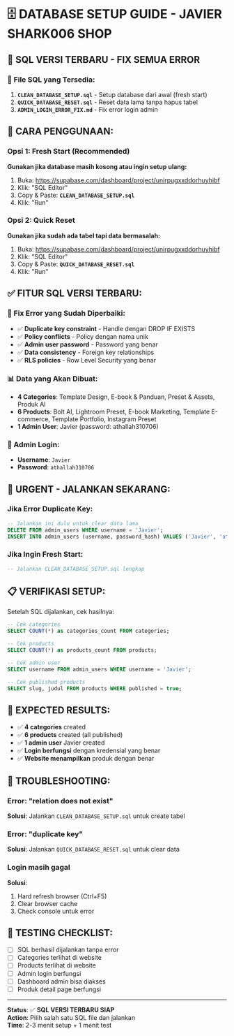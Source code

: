 # 🗄️ DATABASE SETUP GUIDE - JAVIER SHARK006 SHOP

## 🚀 **SQL VERSI TERBARU - FIX SEMUA ERROR**

### 📁 **File SQL yang Tersedia:**

1. **`CLEAN_DATABASE_SETUP.sql`** - Setup database dari awal (fresh start)
2. **`QUICK_DATABASE_RESET.sql`** - Reset data lama tanpa hapus tabel
3. **`ADMIN_LOGIN_ERROR_FIX.md`** - Fix error login admin

## 🎯 **CARA PENGGUNAAN:**

### **Opsi 1: Fresh Start (Recommended)**
**Gunakan jika database masih kosong atau ingin setup ulang:**

1. Buka: https://supabase.com/dashboard/project/unirpugxxddorhuyhibf
2. Klik: "SQL Editor"
3. Copy & Paste: **`CLEAN_DATABASE_SETUP.sql`**
4. Klik: "Run"

### **Opsi 2: Quick Reset**
**Gunakan jika sudah ada tabel tapi data bermasalah:**

1. Buka: https://supabase.com/dashboard/project/unirpugxxddorhuyhibf
2. Klik: "SQL Editor"
3. Copy & Paste: **`QUICK_DATABASE_RESET.sql`**
4. Klik: "Run"

## ✅ **FITUR SQL VERSI TERBARU:**

### **🔧 Fix Error yang Sudah Diperbaiki:**
- ✅ **Duplicate key constraint** - Handle dengan DROP IF EXISTS
- ✅ **Policy conflicts** - Policy dengan nama unik
- ✅ **Admin user password** - Password yang benar
- ✅ **Data consistency** - Foreign key relationships
- ✅ **RLS policies** - Row Level Security yang benar

### **📊 Data yang Akan Dibuat:**
- **4 Categories**: Template Design, E-book & Panduan, Preset & Assets, Produk AI
- **6 Products**: Bolt AI, Lightroom Preset, E-book Marketing, Template E-commerce, Template Portfolio, Instagram Preset
- **1 Admin User**: Javier (password: athallah310706)

### **🔐 Admin Login:**
- **Username**: `Javier`
- **Password**: `athallah310706`

## 🚨 **URGENT - JALANKAN SEKARANG:**

### **Jika Error Duplicate Key:**
```sql
-- Jalankan ini dulu untuk clear data lama
DELETE FROM admin_users WHERE username = 'Javier';
INSERT INTO admin_users (username, password_hash) VALUES ('Javier', 'athallah310706');
```

### **Jika Ingin Fresh Start:**
```sql
-- Jalankan CLEAN_DATABASE_SETUP.sql lengkap
```

## 📋 **VERIFIKASI SETUP:**

Setelah SQL dijalankan, cek hasilnya:

```sql
-- Cek categories
SELECT COUNT(*) as categories_count FROM categories;

-- Cek products  
SELECT COUNT(*) as products_count FROM products;

-- Cek admin user
SELECT username FROM admin_users WHERE username = 'Javier';

-- Cek published products
SELECT slug, judul FROM products WHERE published = true;
```

## 🎉 **EXPECTED RESULTS:**

- ✅ **4 categories** created
- ✅ **6 products** created (all published)
- ✅ **1 admin user** Javier created
- ✅ **Login berfungsi** dengan kredensial yang benar
- ✅ **Website menampilkan** produk dengan benar

## 🔧 **TROUBLESHOOTING:**

### **Error: "relation does not exist"**
**Solusi**: Jalankan `CLEAN_DATABASE_SETUP.sql` untuk create tabel

### **Error: "duplicate key"**
**Solusi**: Jalankan `QUICK_DATABASE_RESET.sql` untuk clear data

### **Login masih gagal**
**Solusi**: 
1. Hard refresh browser (Ctrl+F5)
2. Clear browser cache
3. Check console untuk error

## 📱 **TESTING CHECKLIST:**

- [ ] SQL berhasil dijalankan tanpa error
- [ ] Categories terlihat di website
- [ ] Products terlihat di website  
- [ ] Admin login berfungsi
- [ ] Dashboard admin bisa diakses
- [ ] Produk detail page berfungsi

---

**Status**: ✅ **SQL VERSI TERBARU SIAP**  
**Action**: Pilih salah satu SQL file dan jalankan  
**Time**: 2-3 menit setup + 1 menit test
